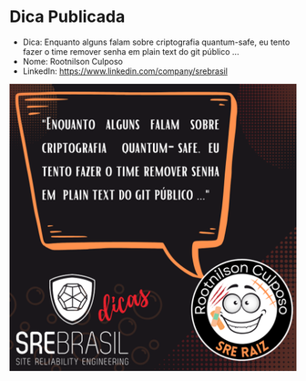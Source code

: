 # Dica Publicada

* Dica: Enquanto alguns falam sobre criptografia  quantum-safe, eu tento fazer o time remover senha em  plain text do git público ... 
* Nome: Rootnilson Culposo 
* LinkedIn: https://www.linkedin.com/company/srebrasil

![dica](/2022/04/dica_02/SRE%20Brasil%20Dicas%202.png)